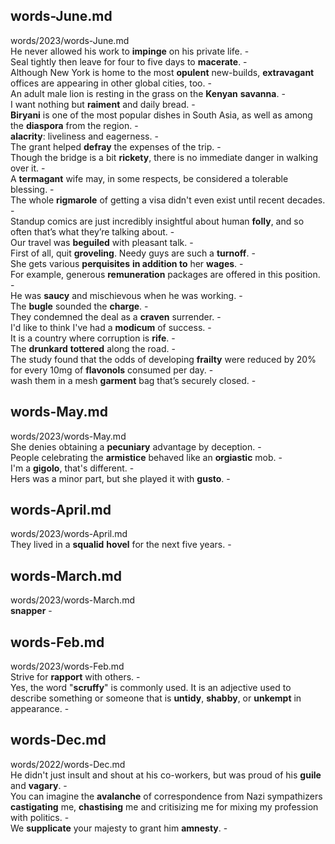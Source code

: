 ## words-June.md ##  
words/2023/words-June.md  
He never allowed his work to **impinge** on his private life. -  
Seal tightly then leave for four to five days to **macerate**. -  
Although New York is home to the most **opulent** new-builds, **extravagant** offices are appearing in other global cities, too. -  
An adult male lion is resting in the grass on the **Kenyan** **savanna**. -  
I want nothing but **raiment** and daily bread. -  
**Biryani** is one of the most popular dishes in South Asia, as well as among the **diaspora** from the region. -  
**alacrity**: liveliness and eagerness. -  
The grant helped **defray** the expenses of the trip. -  
Though the bridge is a bit **rickety**, there is no immediate danger in walking over it. -  
A **termagant** wife may, in some respects, be considered a tolerable blessing. -  
The whole **rigmarole** of getting a visa didn't even exist until recent decades. -  
Standup comics are just incredibly insightful about human **folly**, and so often that’s what they’re talking about. -  
Our travel was **beguiled** with pleasant talk. -  
First of all, quit **groveling**. Needy guys are such a **turnoff**. -  
She gets various **perquisites** **in addition to** her **wages**. -  
For example, generous **remuneration** packages are offered in this position. -  
He was **saucy** and mischievous when he was working. -  
The **bugle** sounded the **charge**. -  
They condemned the deal as a **craven** surrender. -  
I'd like to think I've had a **modicum** of success. -  
It is a country where corruption is **rife**. -  
The **drunkard** **tottered** along the road. -  
The study found that the odds of developing **frailty** were reduced by 20% for every 10mg of **flavonols** consumed per day. -  
wash them in a mesh **garment** bag that’s securely closed. -  

## words-May.md ##  
words/2023/words-May.md  
She denies obtaining a **pecuniary** advantage by deception. -  
People celebrating the **armistice** behaved like an **orgiastic** mob. -  
I'm a **gigolo**, that's different. -  
Hers was a minor part, but she played it with **gusto**. -  

## words-April.md ##  
words/2023/words-April.md  
They lived in a **squalid** **hovel** for the next five years. -  

## words-March.md ##  
words/2023/words-March.md  
**snapper** -  

## words-Feb.md ##  
words/2023/words-Feb.md  
Strive for **rapport** with others. -  
Yes, the word "**scruffy**" is commonly used. It is an adjective used to describe something or someone that is **untidy**, **shabby**, or **unkempt** in appearance. -  

## words-Dec.md ##  
words/2022/words-Dec.md  
He didn't just insult and shout at his co-workers, but was proud of his **guile** and **vagary**. -  
You can imagine the **avalanche** of correspondence from Nazi sympathizers **castigating** me, **chastising** me and critisizing me for mixing my profession with politics. -  
We **supplicate** your majesty to grant him **amnesty**. -  
